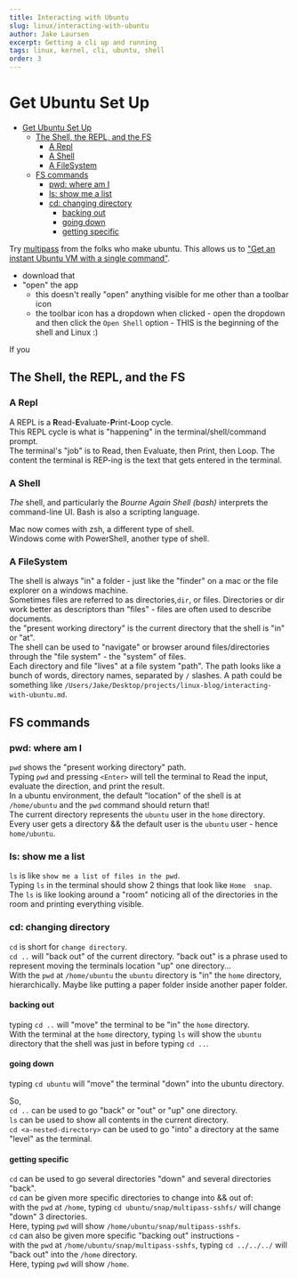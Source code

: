 ```yaml
---
title: Interacting with Ubuntu
slug: linux/interacting-with-ubuntu
author: Jake Laursen
excerpt: Getting a cli up and running
tags: linux, kernel, cli, ubuntu, shell
order: 3
---
```

#  Get Ubuntu Set Up
- [Get Ubuntu Set Up](#get-ubuntu-set-up)
  - [The Shell, the REPL, and the FS](#the-shell-the-repl-and-the-fs)
    - [A Repl](#a-repl)
    - [A Shell](#a-shell)
    - [A FileSystem](#a-filesystem)
  - [FS commands](#fs-commands)
    - [pwd: where am I](#pwd-where-am-i)
    - [ls: show me a list](#ls-show-me-a-list)
    - [cd: changing directory](#cd-changing-directory)
      - [backing out](#backing-out)
      - [going down](#going-down)
      - [getting specific](#getting-specific)

Try [multipass](https://multipass.run) from the folks who make ubuntu. This allows us to ["Get an instant Ubuntu VM with a single command"](https://multipass.run).
- download that
- "open" the app
  - this doesn't really "open" anything visible for me other than a toolbar icon
  - the toolbar icon has a dropdown when clicked - open the dropdown and then click the  `Open Shell` option - THIS is the beginning of the shell and Linux :) 

If you 

## The Shell, the REPL, and the FS
### A Repl
A REPL is a **R**ead-**E**valuate-**P**rint-**L**oop cycle.  
This REPL cycle is what is "happening" in the terminal/shell/command prompt.  
The terminal's "job" is to Read, then Evaluate, then Print, then Loop. The content the terminal is REP-ing is the text that gets entered in the terminal.  

### A Shell
_The_ shell, and particularly the _Bourne Again Shell (bash)_ interprets the command-line UI. 
Bash is also a scripting language.  

Mac now comes with zsh, a different type of shell.  
Windows come with PowerShell, another type of shell.  

### A FileSystem  
The shell is always "in" a folder - just like the "finder" on a mac or the file explorer on a windows machine.  
Sometimes files are referred to as directories,`dir`, or files. Directories or dir work better as descriptors than "files" - files are often used to describe documents.  
the "present working directory" is the current directory that the shell is "in" or "at".  
The shell can be used to "navigate" or browser around files/directories through the "file system" - the "system" of files.  
Each directory and file "lives" at a file system "path". The path looks like a bunch of words, directory names, separated by `/` slashes. 
A path could be something like `/Users/Jake/Desktop/projects/linux-blog/interacting-with-ubuntu.md`.

## FS commands
### pwd: where am I
`pwd` shows the "present working directory" path.  
Typing `pwd` and pressing `<Enter>` will tell the terminal to Read the input, evaluate the direction, and print the result.  
In a ubuntu environment, the default "location" of the shell is at `/home/ubuntu` and the `pwd` command should return that!  
The current directory represents the `ubuntu` user in the `home` directory.  
Every user gets a directory && the default user is the `ubuntu` user - hence `home/ubuntu`.  

### ls: show me a list
`ls` is like `show me a list of files in the pwd`.  
Typing `ls` in the terminal should show 2 things that look like `Home  snap`.  
The `ls` is like looking around a "room" noticing all of the directories in the room and printing everything visible.  

### cd: changing directory
`cd` is short for `change directory`.  
`cd ..` will "back out" of the current directory. "back out" is a phrase used to represent moving the terminals location "up" one directory...  
With the `pwd` at `/home/ubuntu` the `ubuntu` directory is "in" the `home` directory, hierarchically. Maybe like putting a paper folder inside another paper folder.  

#### backing out
typing `cd ..` will "move" the terminal to be "in" the `home` directory.  
With the terminal at the `home` directory, typing `ls` will show the `ubuntu` directory that the shell was just in before typing `cd ..`.  

#### going down
typing `cd ubuntu` will "move" the terminal "down" into the ubuntu directory.  

So,  
`cd ..` can be used to go "back" or "out" or "up" one directory.  
`ls` can be used to show all contents in the current directory.  
`cd <a-nested-directory>` can be used to go "into" a directory at the same "level" as the terminal.  

#### getting specific
`cd` can be used to go several directories "down" and several directories "back".  
`cd` can be given more specific directories to change into && out of:  
with the `pwd` at `/home`, typing `cd ubuntu/snap/multipass-sshfs/` will change "down" 3 directories.    
Here, typing `pwd` will show `/home/ubuntu/snap/multipass-sshfs`.  
`cd` can also be given more specific "backing out" instructions -  
with the `pwd` at `/home/ubuntu/snap/multipass-sshfs`, typing `cd ../../../` will "back out" into the `/home` directory.  
Here, typing `pwd` will show `/home`.  

